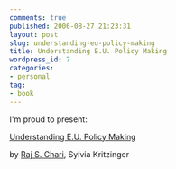 ```yaml
---
comments: true
published: 2006-08-27 21:23:31
layout: post
slug: understanding-eu-policy-making
title: Understanding E.U. Policy Making
wordpress_id: 7
categories:
- personal
tag:
- book
---
```


I'm proud to present:  

[Understanding E.U. Policy Making ](http://www.amazon.com/gp/product/074531970X/sr=8-1/qid=1156754573/ref=sr_1_1/002-5625099-0360826?ie=UTF8)  

by [Raj S. Chari](http://www.rajchari.com), Sylvia Kritzinger


